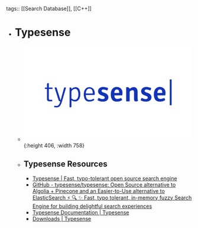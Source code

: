 tags:: [[Search Database]], [[C++]]

- # Typesense
	- ![typesense.png](../assets/typesense_1704017837618_0.png){:height 406, :width 758}
	- ## Typesense Resources
		- [Typesense | Fast, typo-tolerant open source search engine](https://typesense.org/)
		- [GitHub - typesense/typesense: Open Source alternative to Algolia + Pinecone and an Easier-to-Use alternative to ElasticSearch ⚡ 🔍 ✨ Fast, typo tolerant, in-memory fuzzy Search Engine for building delightful search experiences](https://github.com/typesense/typesense)
		- [Typesense Documentation | Typesense](https://typesense.org/docs/)
		- [Downloads | Typesense](https://typesense.org/downloads/)